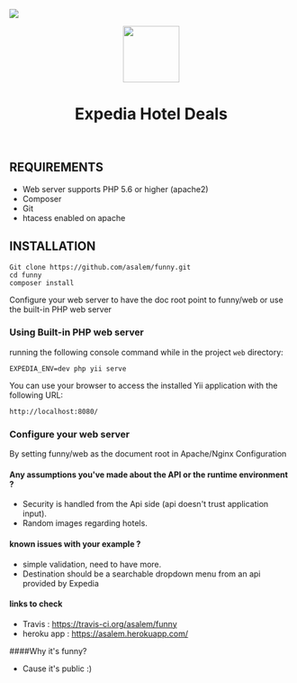 
<p align="left">
    <a href="https://travis-ci.org/asalem/funny" target="_blank">
        <img src="https://travis-ci.org/asalem/funny.svg?branch=master" >
    </a>
</p>
<p align="center">
    <a href="https://expedia.com" target="_blank">
        <img src="https://www.expedia.com/_dms/header/logo.svg?locale=en_US&siteid=1&test=Storefront_2017_B2P_variant_1" height="100px">
    </a>
    <h1 align="center">Expedia Hotel Deals</h1>
    <br>
</p>



REQUIREMENTS
------------

- Web server supports PHP 5.6 or higher (apache2)
- Composer 
- Git
- htacess enabled on apache


INSTALLATION
------------
~~~
Git clone https://github.com/asalem/funny.git
cd funny
composer install
~~~
Configure your web server to have the doc root point to funny/web or use the built-in PHP web server

### Using Built-in PHP web server
running the following console command while in the project `web` directory:
~~~
EXPEDIA_ENV=dev php yii serve
~~~
You can use your browser to access the installed Yii application with the following URL:
~~~
http://localhost:8080/
~~~

### Configure your web server
By setting funny/web as the document root in Apache/Nginx Configuration


#### Any assumptions you've made about the API or the runtime environment ?
- Security is handled from the Api side (api doesn't trust application input).
- Random images regarding hotels.

#### known issues with your example ?
- simple validation, need to have more.
- Destination should be a searchable dropdown menu from an api provided by Expedia


#### links to check
- Travis : https://travis-ci.org/asalem/funny
- heroku app : https://asalem.herokuapp.com/

####Why it's funny?
- Cause it's public :)